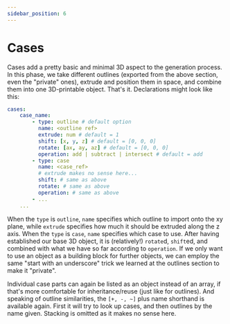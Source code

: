 ```yaml
---
sidebar_position: 6
---
```


# Cases

Cases add a pretty basic and minimal 3D aspect to the generation process.
In this phase, we take different outlines (exported from the above section, even the "private" ones), extrude and position them in space, and combine them into one 3D-printable object.
That's it.
Declarations might look like this:

```yaml
cases:
    case_name:
        - type: outline # default option
          name: <outline ref>
          extrude: num # default = 1
          shift: [x, y, z] # default = [0, 0, 0]
          rotate: [ax, ay, az] # default = [0, 0, 0]
          operation: add | subtract | intersect # default = add
        - type: case
          name: <case_ref>
          # extrude makes no sense here...
          shift: # same as above
          rotate: # same as above
          operation: # same as above
        - ...
    ...
```

When the `type` is `outline`, `name` specifies which outline to import onto the xy plane, while `extrude` specifies how much it should be extruded along the z axis.
When the `type` is `case`, `name` specifies which case to use.
After having established our base 3D object, it is (relatively!) `rotate`d, `shift`ed, and combined with what we have so far according to `operation`.
If we only want to use an object as a building block for further objects, we can employ the same "start with an underscore" trick we learned at the outlines section to make it "private".

Individual case parts can again be listed as an object instead of an array, if that's more comfortable for inheritance/reuse (just like for outlines).
And speaking of outline similarities, the `[+, -, ~]` plus name shorthand is available again.
First it will try to look up cases, and then outlines by the name given.
Stacking is omitted as it makes no sense here.